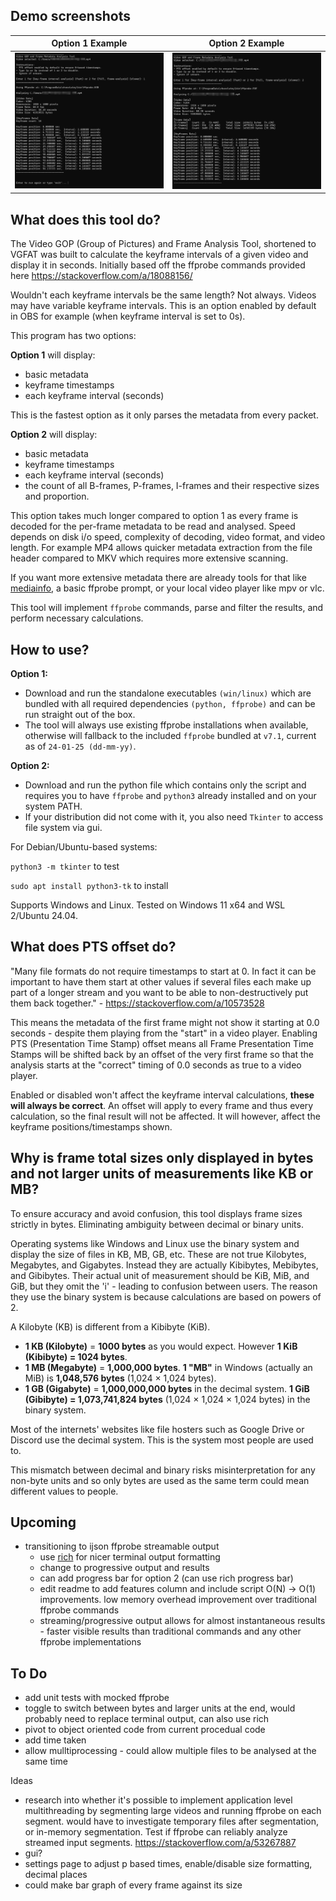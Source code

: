## Demo screenshots

|Option 1 Example|Option 2 Example|
|--------|--------|
|![Demo Screenshot Option 1](https://github.com/miku4444/Video-GOP-and-Frame-Analysis-Tool/blob/main/demo%20screenshot%20option%201.png)|![Demo Screenshot Option 2](https://github.com/miku4444/Video-GOP-and-Frame-Analysis-Tool/blob/main/demo%20screenshot%20option%202.png)|

## What does this tool do?

The Video GOP (Group of Pictures) and Frame Analysis Tool, shortened to VGFAT was built to calculate the keyframe intervals of a given video and display it in seconds. Initially based off the ffprobe commands provided here https://stackoverflow.com/a/18088156/

Wouldn't each keyframe intervals be the same length? Not always. Videos may have variable keyframe intervals. This is an option enabled by default in OBS for example (when keyframe interval is set to 0s).

This program has two options:

**Option 1** will display: 
- basic metadata
- keyframe timestamps
- each keyframe interval (seconds)

This is the fastest option as it only parses the metadata from every packet. 

**Option 2** will display:
- basic metadata
- keyframe timestamps
- each keyframe interval (seconds)
- the count of all B-frames, P-frames, I-frames and their respective sizes and proportion.
  
This option takes much longer compared to option 1 as every frame is decoded for the per-frame metadata to be read and analysed. Speed depends on disk i/o speed, complexity of decoding, video format, and video length. For example MP4 allows quicker metadata extraction from the file header compared to MKV which requires more extensive scanning.

If you want more extensive metadata there are already tools for that like [mediainfo](https://github.com/MediaArea/MediaInfo), a basic ffprobe prompt, or your local video player like mpv or vlc.

This tool will implement `ffprobe` commands, parse and filter the results, and perform necessary calculations. 

## How to use?
**Option 1:**
- Download and run the standalone executables `(win/linux)` which are bundled with all required dependencies `(python, ffprobe)` and can be run straight out of the box.
- The tool will always use existing ffprobe installations when available, otherwise will fallback to the included `ffprobe` bundled at `v7.1`, current as of `24-01-25 (dd-mm-yy)`.

**Option 2:**
- Download and run the python file which contains only the script and requires you to have `ffprobe` and `python3` already installed and on your system PATH.
- If your distribution did not come with it, you also need `Tkinter` to access file system via gui.

For Debian/Ubuntu-based systems:

`python3 -m tkinter` to test

`sudo apt install python3-tk` to install

Supports Windows and Linux. Tested on Windows 11 x64 and WSL 2/Ubuntu 24.04.

## What does PTS offset do?

"Many file formats do not require timestamps to start at 0. In fact it can be important to have them start at other values if several files each make up part of a longer stream and you want to be able to non-destructively put them back together." - https://stackoverflow.com/a/10573528

This means the metadata of the first frame might not show it starting at 0.0 seconds - despite them playing from the "start" in a video player.  Enabling PTS (Presentation Time Stamp) offset means all Frame Presentation Time Stamps will be shifted back by an offset of the very first frame so that the analysis starts at the "correct" timing of 0.0 seconds as true to a video player.

Enabled or disabled won't affect the keyframe interval calculations, **these will always be correct**. An offset will apply to every frame and thus every calculation, so the final result will not be affected. It will however, affect the keyframe positions/timestamps shown. 

## Why is frame total sizes only displayed in bytes and not larger units of measurements like KB or MB?

To ensure accuracy and avoid confusion, this tool displays frame sizes strictly in bytes. Eliminating ambiguity between decimal or binary units.

Operating systems like Windows and Linux use the binary system and display the size of files in KB, MB, GB, etc. These are not true Kilobytes, Megabytes, and Gigabytes. Instead they are actually Kibibytes, Mebibytes, and Gibibytes. Their actual unit of measurement should be KiB, MiB, and GiB, but they omit the 'i' - leading to confusion between users. The reason they use the binary system is because calculations are based on powers of 2.

A Kilobyte (KB) is different from a Kibibyte (KiB).
- **1 KB (Kilobyte)** = **1000 bytes** as you would expect. However **1 KiB (Kibibyte) = 1024 bytes**.
- **1 MB (Megabyte)** = **1,000,000 bytes**. **1 "MB"** in Windows (actually an MiB) is **1,048,576 bytes** (1,024 × 1,024 bytes).
- **1 GB (Gigabyte)** = **1,000,000,000 bytes** in the decimal system. **1 GiB (Gibibyte) = 1,073,741,824 bytes** (1,024 × 1,024 × 1,024 bytes) in the binary system.

Most of the internets' websites like file hosters such as Google Drive or Discord use the decimal system. This is the system most people are used to.

This mismatch between decimal and binary risks misinterpretation for any non-byte units and so only bytes are used as the same term could mean different values to people.

## Upcoming
- transitioning to ijson ffprobe streamable output
    - use [rich](https://github.com/Textualize/rich) for nicer terminal output formatting
    - change to progressive output and results
    - can add progress bar for option 2 (can use rich progress bar)
    - edit readme to add features column and include script O(N) -> O(1) improvements. low memory overhead improvement over traditional ffprobe commands
    - streaming/progressive output allows for almost instantaneous results - faster visible results than traditional commands and any other ffprobe implementations
 
## To Do
- add unit tests with mocked ffprobe
- toggle to switch between bytes and larger units at the end, would probably need to replace terminal output, can also use rich
- pivot to object oriented code from current procedual code 
- add time taken
- allow mulltiprocessing - could allow multiple files to be analysed at the same time

Ideas
- research into whether it's possible to implement application level multithreading by segmenting large videos and running ffprobe on each segment. would have to investigate temporary files after segmentation, or in-memory segmentation. Test if ffprobe can reliably analyze streamed input segments. https://stackoverflow.com/a/53267887
- gui?
- settings page to adjust p based times, enable/disable size formatting, decimal places
- could make bar graph of every frame against its size



